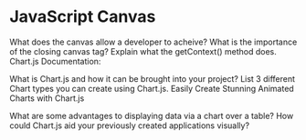 
# JavaScript Canvas

What does the canvas allow a developer to acheive?
What is the importance of the closing canvas tag?
Explain what the getContext() method does.
Chart.js Documentation:

What is Chart.js and how it can be brought into your project?
List 3 different Chart types you can create using Chart.js.
Easily Create Stunning Animated Charts with Chart.js

What are some advantages to displaying data via a chart over a table?
How could Chart.js aid your previously created applications visually?